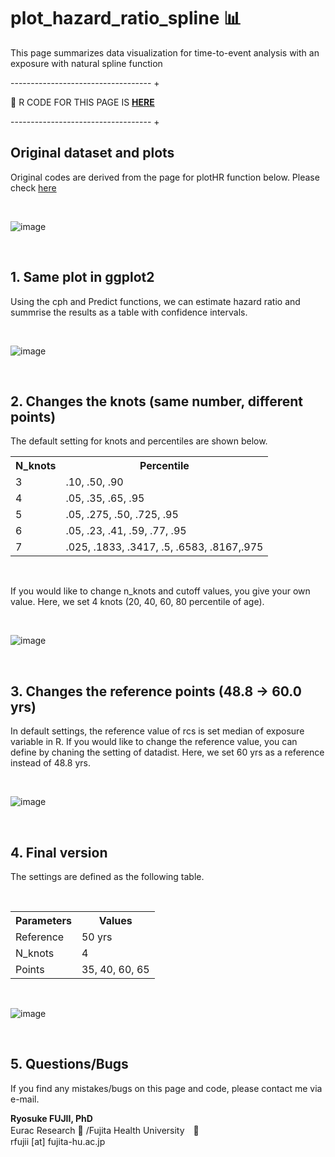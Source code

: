 # plot_hazard_ratio_spline 📊
This page summarizes data visualization for time-to-event analysis with an exposure with natural spline function

----------------------------------- + 

🚨 R CODE FOR THIS PAGE IS <b><a href="https://github.com/fujichaaan/plot_hazard_ratio_spline/blob/main/plot_rcs_cph.R">HERE</a></b>

----------------------------------- + 

## Original dataset and plots
Original codes are derived from the page for plotHR function below. Please check <a href="https://www.imsbio.co.jp/RGM/R_rdfile?f=Greg/man/plotHR.Rd&d=R_CC">here</a>

<br>

![image](https://user-images.githubusercontent.com/19466700/223549734-6a16341e-2b1c-433d-80d0-c776fcd4e5ce.png)

<br>

## 1. Same plot in ggplot2
Using the cph and Predict functions, we can estimate hazard ratio and summrise the results as a table with confidence intervals.

<br>

![image](https://user-images.githubusercontent.com/19466700/223553647-e893407e-64ad-49f3-b3bd-3ae12881f51d.png)

<br>

## 2. Changes the knots (same number, different points)
The default setting for knots and percentiles are shown below. 

 <table>
    <tr>
      <th>N_knots</th>
      <th>Percentile</th>
    </tr>
    <tr>
      <td>3</td>
      <td>.10, .50, .90</td>
    </tr>
    <tr>
      <td>4</td>
      <td>.05, .35, .65, .95</td>
    </tr>
    <tr>
      <td>5</td>
      <td>.05, .275, .50, .725, .95</td>
    </tr>
    <tr>
      <td>6</td>
      <td>.05, .23, .41, .59, .77, .95</td>
    </tr>
    <tr>
      <td>7</td>
      <td>.025, .1833, .3417, .5, .6583, .8167,.975</td>
    </tr>
  </table>
  
<br>


If you would like to change n_knots and cutoff values, you give your own value. Here, we set 4 knots (20, 40, 60, 80 percentile of age).

<br>



![image](https://user-images.githubusercontent.com/19466700/223550837-f709345e-6c9e-49f8-bd0d-dedd0d494730.png)

<br>

## 3. Changes the reference points (48.8 -> 60.0 yrs)
In default settings, the reference value of rcs is set median of exposure variable in R. If you would like to change the reference value, you can define by chaning the setting of datadist. Here, we set 60 yrs as a reference instead of 48.8 yrs.

<br>

![image](https://user-images.githubusercontent.com/19466700/223553435-f323fabd-f364-45a0-94d2-542bc59ba14a.png)

<br>

## 4. Final version
The settings are defined as the following table.

<br>

 <table>
    <tr>
      <th>Parameters</th>
      <th>Values</th>
    </tr>
    <tr>
      <td>Reference</td>
      <td>50 yrs</td>
    </tr>
    <tr>
      <td>N_knots</td>
      <td>4</td>
    </tr>
    <tr>
      <td>Points</td>
      <td>35, 40, 60, 65</td>
    </tr>
  </table>

<br>

![image](https://user-images.githubusercontent.com/19466700/223557644-eee78933-321e-4ecf-9ab1-e8030f541aac.png)

<br>

## 5. Questions/Bugs
If you find any mistakes/bugs on this page and code, please contact me via e-mail.

<b>Ryosuke FUJII, PhD</b><br>
Eurac Research 🍕 /Fujita Health University　🍣 <br>
rfujii [at] fujita-hu.ac.jp
